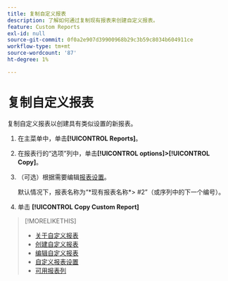 ```yaml
---
title: 复制自定义报表
description: 了解如何通过复制现有报表来创建自定义报表。
feature: Custom Reports
exl-id: null
source-git-commit: 0f0a2e907d39900968b29c3b59c8034b604911ce
workflow-type: tm+mt
source-wordcount: '87'
ht-degree: 1%

---
```



# 复制自定义报表

复制自定义报表以创建具有类似设置的新报表。

1. 在主菜单中，单击&#x200B;**[!UICONTROL Reports]**。
1. 在报表行的“选项”列中，单击&#x200B;**[!UICONTROL options]>[!UICONTROL Copy]**。
1. （可选）根据需要编辑[报表设置](/help/dsp/reports/report-settings.md)。

   默认情况下，报表名称为“\*现有报表名称*\> \#2”（或序列中的下一个编号）。

1. 单击 **[!UICONTROL Copy Custom Report]**

>[!MORELIKETHIS]
>
>* [关于自定义报表](/help/dsp/reports/report-about.md)
>* [创建自定义报表](/help/dsp/reports/report-create.md)
>* [编辑自定义报表](/help/dsp/reports/report-edit.md)
>* [自定义报表设置](/help/dsp/reports/report-settings.md)
>* [可用报表列](/help/dsp/reports/report-columns.md)


